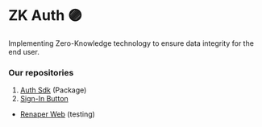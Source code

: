 # ZK Auth 🟣

Implementing Zero-Knowledge technology to ensure data integrity for the end user.

### Our repositories 

1. [Auth Sdk](https://github.com/zk-auth/zk-auth-sdk) (Package)
2. [Sign-In Button](https://github.com/zk-auth/sign-in-with-zk-auth)

* [Renaper Web](renaper-webserver-mu.vercel.app/) (testing)

